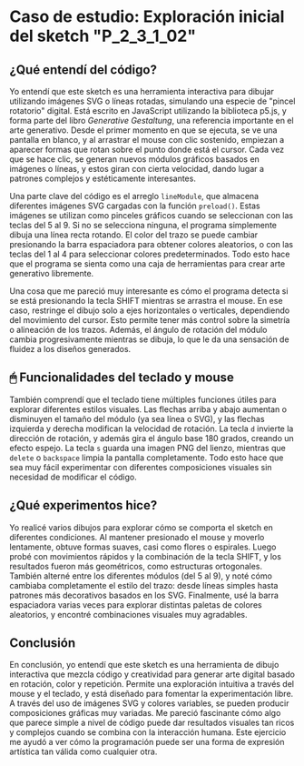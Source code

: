#  Caso de estudio: Exploración inicial del sketch "P_2_3_1_02"

##  ¿Qué entendí del código?

Yo entendí que este sketch es una herramienta interactiva para dibujar utilizando imágenes SVG o líneas rotadas, simulando una especie de "pincel rotatorio" digital. Está escrito en JavaScript utilizando la biblioteca p5.js, y forma parte del libro *Generative Gestaltung*, una referencia importante en el arte generativo. Desde el primer momento en que se ejecuta, se ve una pantalla en blanco, y al arrastrar el mouse con clic sostenido, empiezan a aparecer formas que rotan sobre el punto donde está el cursor. Cada vez que se hace clic, se generan nuevos módulos gráficos basados en imágenes o líneas, y estos giran con cierta velocidad, dando lugar a patrones complejos y estéticamente interesantes.

Una parte clave del código es el arreglo `lineModule`, que almacena diferentes imágenes SVG cargadas con la función `preload()`. Estas imágenes se utilizan como pinceles gráficos cuando se seleccionan con las teclas del 5 al 9. Si no se selecciona ninguna, el programa simplemente dibuja una línea recta rotando. El color del trazo se puede cambiar presionando la barra espaciadora para obtener colores aleatorios, o con las teclas del 1 al 4 para seleccionar colores predeterminados. Todo esto hace que el programa se sienta como una caja de herramientas para crear arte generativo libremente.

Una cosa que me pareció muy interesante es cómo el programa detecta si se está presionando la tecla SHIFT mientras se arrastra el mouse. En ese caso, restringe el dibujo solo a ejes horizontales o verticales, dependiendo del movimiento del cursor. Esto permite tener más control sobre la simetría o alineación de los trazos. Además, el ángulo de rotación del módulo cambia progresivamente mientras se dibuja, lo que le da una sensación de fluidez a los diseños generados.

## 🖱 Funcionalidades del teclado y mouse

También comprendí que el teclado tiene múltiples funciones útiles para explorar diferentes estilos visuales. Las flechas arriba y abajo aumentan o disminuyen el tamaño del módulo (ya sea línea o SVG), y las flechas izquierda y derecha modifican la velocidad de rotación. La tecla `d` invierte la dirección de rotación, y además gira el ángulo base 180 grados, creando un efecto espejo. La tecla `s` guarda una imagen PNG del lienzo, mientras que `delete` o `backspace` limpia la pantalla completamente. Todo esto hace que sea muy fácil experimentar con diferentes composiciones visuales sin necesidad de modificar el código.

##  ¿Qué experimentos hice?

Yo realicé varios dibujos para explorar cómo se comporta el sketch en diferentes condiciones. Al mantener presionado el mouse y moverlo lentamente, obtuve formas suaves, casi como flores o espirales. Luego probé con movimientos rápidos y la combinación de la tecla SHIFT, y los resultados fueron más geométricos, como estructuras ortogonales. También alterné entre los diferentes módulos (del 5 al 9), y noté cómo cambiaba completamente el estilo del trazo: desde líneas simples hasta patrones más decorativos basados en los SVG. Finalmente, usé la barra espaciadora varias veces para explorar distintas paletas de colores aleatorios, y encontré combinaciones visuales muy agradables.

##  Conclusión

En conclusión, yo entendí que este sketch es una herramienta de dibujo interactiva que mezcla código y creatividad para generar arte digital basado en rotación, color y repetición. Permite una exploración intuitiva a través del mouse y el teclado, y está diseñado para fomentar la experimentación libre. A través del uso de imágenes SVG y colores variables, se pueden producir composiciones gráficas muy variadas. Me pareció fascinante cómo algo que parece simple a nivel de código puede dar resultados visuales tan ricos y complejos cuando se combina con la interacción humana. Este ejercicio me ayudó a ver cómo la programación puede ser una forma de expresión artística tan válida como cualquier otra.

